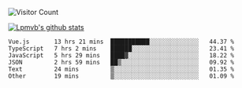 ![Visitor Count](https://profile-counter.glitch.me/Lpmvb/count.svg)

[![Lpmvb's github stats](https://github-readme-stats.vercel.app/api?username=lpmvb&show_icons=true&title_color=fff&icon_color=79ff97&text_color=9f9f9f&bg_color=151515)](https://github.com/anuraghazra/github-readme-stats)

<!--
Here are some ideas to get you started:

- 🔭 I’m currently working on ...
- 🌱 I’m currently learning ...
- 👯 I’m looking to collaborate on ...
- 🤔 I’m looking for help with ...
- 💬 Ask me about ...
- 📫 How to reach me: ...
- 😄 Pronouns: ...
- ⚡ Fun fact: ...
-->

<!--START_SECTION:waka-->

```text
Vue.js       13 hrs 21 mins  ███████████░░░░░░░░░░░░░░   44.37 %
TypeScript   7 hrs 2 mins    ██████░░░░░░░░░░░░░░░░░░░   23.41 %
JavaScript   5 hrs 29 mins   ████▓░░░░░░░░░░░░░░░░░░░░   18.22 %
JSON         2 hrs 59 mins   ██▒░░░░░░░░░░░░░░░░░░░░░░   09.92 %
Text         24 mins         ▒░░░░░░░░░░░░░░░░░░░░░░░░   01.35 %
Other        19 mins         ▒░░░░░░░░░░░░░░░░░░░░░░░░   01.09 %
```

<!--END_SECTION:waka-->
